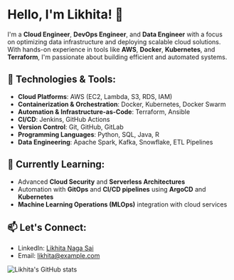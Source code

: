 <!--
**Lsrirang/lsrirang** is a ✨ _special_ ✨ repository because its `README.md` (this file) appears on your GitHub profile.

Here are some ideas to get you started:

- 🔭 I’m currently working on ...
- 🌱 I’m currently learning ...
- 👯 I’m looking to collaborate on ...
- 🤔 I’m looking for help with ...
- 💬 Ask me about ...
- 📫 How to reach me: ...
- 😄 Pronouns: ...
- ⚡ Fun fact: ...
-->

# Hello, I'm Likhita! 👋

I'm a **Cloud Engineer**, **DevOps Engineer**, and **Data Engineer** with a focus on optimizing data infrastructure and deploying scalable cloud solutions. With hands-on experience in tools like **AWS**, **Docker**, **Kubernetes**, and **Terraform**, I'm passionate about building efficient and automated systems.

## 🔧 Technologies & Tools:
- **Cloud Platforms**: AWS (EC2, Lambda, S3, RDS, IAM)
- **Containerization & Orchestration**: Docker, Kubernetes, Docker Swarm
- **Automation & Infrastructure-as-Code**: Terraform, Ansible
- **CI/CD**: Jenkins, GitHub Actions
- **Version Control**: Git, GitHub, GitLab
- **Programming Languages**: Python, SQL, Java, R
- **Data Engineering**: Apache Spark, Kafka, Snowflake, ETL Pipelines

## 🌱 Currently Learning:
- Advanced **Cloud Security** and **Serverless Architectures**
- Automation with **GitOps** and **CI/CD pipelines** using **ArgoCD** and **Kubernetes**
- **Machine Learning Operations (MLOps)** integration with cloud services

## 📫 Let's Connect:
- LinkedIn: [Likhita Naga Sai](https://www.linkedin.com/in/likhita-naga-sai/)
- Email: likhita@example.com

![Likhita's GitHub stats](https://github-readme-stats.vercel.app/api?username=likhita-naga-sai&show_icons=true&hide_title=true)

